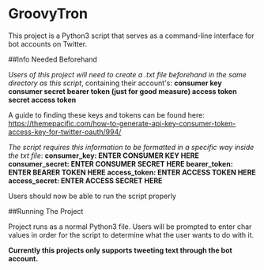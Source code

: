 # GroovyTron

This project is a Python3 script that serves as a command-line interface for bot accounts on Twitter.

##Info Needed Beforehand

*Users of this project will need to create a .txt file beforehand in the same directory as this script*, containing their account's: 
   **consumer key
   consumer secret
   bearer token (just for good measure)
   access token
   secret access token**

A guide to finding these keys and tokens can be found here: https://themepacific.com/how-to-generate-api-key-consumer-token-access-key-for-twitter-oauth/994/

*The script requires this information to be formatted in a specific way inside the txt file*:
      **consumer_key: ENTER CONSUMER KEY HERE
      consumer_secret: ENTER CONSUMER SECRET HERE
      bearer_token: ENTER BEARER TOKEN HERE
      access_token: ENTER ACCESS TOKEN HERE
      access_secret: ENTER ACCESS SECRET HERE**

Users should now be able to run the script properly

##Running The Project

Project runs as a normal Python3 file. Users will be prompted to enter char values in order for the script to determine what the user wants to do with it.

**Currently this projects only supports tweeting text through the bot account.** 
